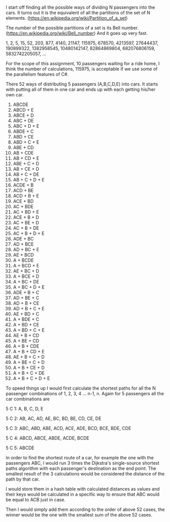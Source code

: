 ﻿I start off finding all the possible ways of dividing N passengers into the cars. It turns out it is the equivalent of all the partitions of the set of N elements.
(https://en.wikipedia.org/wiki/Partition_of_a_set)

The number of the possible partitions of a set is its Bell number.(https://en.wikipedia.org/wiki/Bell_number) And it goes up very fast.

1, 2, 5, 15, 52, 203, 877, 4140, 21147, 115975, 678570, 4213597, 27644437, 190899322, 1382958545, 10480142147, 82864869804, 682076806159, 5832742205057, ...

For the scope of this assignment, 10 passengers waiting for a ride home, I think the number of calculations, 115975, is acceptable if we use some of the parallelism features of C#. 

There 52 ways of distributing 5 passengers (A,B,C,D,E) into cars.
It starts with putting all of them in one car and ends up with each getting his/her own car.

1) ABCDE
2) ABCD + E
3) ABCE + D
4) ABC + DE
5) ABC + D + E
6) ABDE + C
7) ABD + CE
8) ABD + C + E
9) ABE + CD
10) AB + CDE
11) AB + CD + E
12) ABE + C + D
13) AB + CE + D
14) AB + C + DE
15) AB + C + D + E
16) ACDE + B
17) ACD + BE
18) ACD + B + E
19) ACE + BD
20) AC + BDE
21) AC + BD + E
22) ACE + B + D
23) AC + BE + D
24) AC + B + DE
25) AC + B + D + E
26) ADE + BC
27) AD + BCE
28) AD + BC + E
29) AE + BCD
30) A + BCDE
31) A + BCD + E
32) AE + BC + D
33) A + BCE + D
34) A + BC + DE
35) A + BC + D + E
36) ADE + B + C
37) AD + BE + C
38) AD + B + CE
39) AD + B + C + E
40) AE + BD + C
41) A + BDE + C
42) A + BD + CE
43) A + BD + C + E
44) AE + B + CD
45) A + BE + CD
46) A + B + CDE
47) A + B + CD + E
48) AE + B + C + D
49) A + BE + C + D
50) A + B + CE + D
51) A + B + C + DE
52) A + B + C + D + E

To speed things up I would first calculate the shortest paths for all the N passenger combinations of 1, 2, 3, 4 ... n-1, n.
Again for 5 passengers all the car combinations are

5 C 1: A, B, C, D, E

5 C 2: AB, AC, AD, AE, BC, BD, BE, CD, CE, DE

5 C 3: ABC, ABD, ABE, ACD, ACE, ADE, BCD, BCE, BDE, CDE

5 C 4: ABCD, ABCE, ABDE, ACDE, BCDE

5 C 5: ABCDE

In order to find the shortest route of a car, for example the one with the passengers ABC, I would run 3 times the Dijkstra's single-source shortest paths algorithm with each passenger's destination as the end point.
The smallest result of the 3 calculations would be considered the distance of the path by that car.

I would store them in a hash table with calculated distances as values and their keys would be calculated in a specific way to ensure that ABC would be equal to ACB just in case.

Then I would simply add them according to the order of above 52 cases, the winner would be the one with the smallest sum of the above 52 cases.

